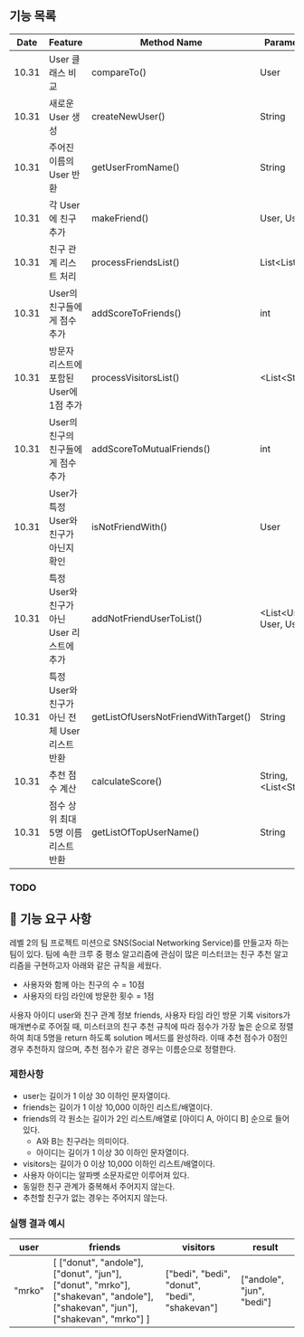 ## 기능 목록

| Date  | Feature                        | Method Name                         | Parameter Type         | Return Type   | Progress  |
|-------|--------------------------------|-------------------------------------|------------------------|---------------|-----------|
| 10.31 | User 클래스 비교                    | compareTo()                         | User                   | int           | committed |
| 10.31 | 새로운 User 생성                    | createNewUser()                     | String                 | User          | committed |
| 10.31 | 주어진 이름의 User 반환                | getUserFromName()                   | String                 | User          | committed |
| 10.31 | 각 User에 친구 추가                  | makeFriend()                        | User, User             | void          | committed |
| 10.31 | 친구 관계 리스트 처리                   | processFriendsList()                | List\<List\<String\>\> | void          | committed |
| 10.31 | User의 친구들에게 점수 추가              | addScoreToFriends()                 | int                    | void          | committed |
| 10.31 | 방문자 리스트에 포함된 User에 1점 추가       | processVisitorsList()               | <List\<String\>        | void          | committed |
| 10.31 | User의 친구의 친구들에게 점수 추가          | addScoreToMutualFriends()           | int                    | void          | committed |
| 10.31 | User가 특정 User와 친구가 아닌지 확인      | isNotFriendWith()                   | User                   | boolean       | committed |
| 10.31 | 특정 User와 친구가 아닌 User 리스트에 추가   | addNotFriendUserToList()            | <List\<User\>, User, User | void          | committed |
|  10.31   | 특정 User와 친구가 아닌 전체 User 리스트 반환 | getListOfUsersNotFriendWithTarget() | String                 | <List\<User\> | committed |
|  10.31   | 추천 점수 계산  | calculateScore() | String, <List\<String\> | void          | committed |
|  10.31   | 점수 상위 최대 5명 이름 리스트 반환          | getListOfTopUserName()              | String                    |<List\<String\>  | committed|

### TODO

## 🚀 기능 요구 사항

레벨 2의 팀 프로젝트 미션으로 SNS(Social Networking Service)를 만들고자 하는 팀이 있다. 팀에 속한 크루 중 평소 알고리즘에 관심이 많은 미스터코는 친구 추천 알고리즘을 구현하고자 아래와 같은 규칙을 세웠다.

- 사용자와 함께 아는 친구의 수 = 10점 
- 사용자의 타임 라인에 방문한 횟수 = 1점

사용자 아이디 user와 친구 관계 정보 friends, 사용자 타임 라인 방문 기록 visitors가 매개변수로 주어질 때, 미스터코의 친구 추천 규칙에 따라 점수가 가장 높은 순으로 정렬하여 최대 5명을 return 하도록 solution 메서드를 완성하라. 이때 추천 점수가 0점인 경우 추천하지 않으며, 추천 점수가 같은 경우는 이름순으로 정렬한다.

### 제한사항

- user는 길이가 1 이상 30 이하인 문자열이다.
- friends는 길이가 1 이상 10,000 이하인 리스트/배열이다.
- friends의 각 원소는 길이가 2인 리스트/배열로 [아이디 A, 아이디 B] 순으로 들어있다.
  - A와 B는 친구라는 의미이다.
  - 아이디는 길이가 1 이상 30 이하인 문자열이다.
- visitors는 길이가 0 이상 10,000 이하인 리스트/배열이다.
- 사용자 아이디는 알파벳 소문자로만 이루어져 있다.
- 동일한 친구 관계가 중복해서 주어지지 않는다.
- 추천할 친구가 없는 경우는 주어지지 않는다.

### 실행 결과 예시

| user | friends | visitors | result |
| --- | --- | --- | --- |
| "mrko" | [ ["donut", "andole"], ["donut", "jun"], ["donut", "mrko"], ["shakevan", "andole"], ["shakevan", "jun"], ["shakevan", "mrko"] ] | ["bedi", "bedi", "donut", "bedi", "shakevan"] | ["andole", "jun", "bedi"] |
